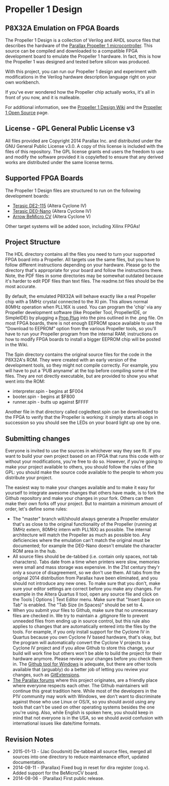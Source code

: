 Propeller 1 Design
==================
P8X32A Emulation on FPGA Boards
-------------------------------
The Propeller 1 Design is a collection of Verilog and AHDL source files that describes the hardware of the [Parallax Propeller 1 microcontroller](http://www.parallax.com/microcontrollers/propeller). This source can be compiled and downloaded to a compatible FPGA development board to emulate the Propeller 1 hardware. In fact, this is how the Propeller 1 was designed and tested before silicon was produced.

With this project, you can run our Propeller 1 design and experiment with modifications in the Verilog hardware description language right on your own workbench.

If you've ever wondered how the Propeller chip actually works, it's all in front of you now, and it is malleable.

For additional information, see the [Propeller 1 Design Wiki](https://github.com/parallaxinc/Propeller_1_Design/wiki) and the [Propeller 1 Open Source](http://www.parallax.com/microcontrollers/propeller-1-open-source) page.

License - GPL General Public License v3
---------------------------------------

All files provided are Copyright 2014 Parallax Inc. and distributed under the GNU General Public License v3.0. A copy of this license is included with the files of this repository. The GPL license grants end users the freedom to use and modify the software provided it is copylefted to ensure that any derived works are distributed under the same license terms.

Supported FPGA Boards
---------------------

The Propeller 1 Design files are structured to run on the following development boards:

* [Terasic DE2-115](http://www.parallax.com/product/60050) (Altera Cyclone IV)
* [Terasic DE0-Nano](http://www.parallax.com/product/60056) (Altera Cyclone IV)
* [Arrow BeMicro CV](https://parts.arrow.com/item/detail/arrow-development-tools/bemicrocv) (Altera Cyclone V)

Other target systems will be added soon, including Xilinx FPGAs!

Project Structure
-----------------

The HDL directory contains all the files you need to turn your supported FPGA board into a Propeller. All targets use the same files, but you have to follow different instructions depending on your hardware. Please go to the directory that's appropriate for your board and follow the instructions there. Note, the PDF files in some directories may be somewhat outdated because it's harder to edit PDF files than text files. The readme.txt files should be the most accurate.

By default, the emulated P8X32A will behave exactly like a real Propeller chip with a 5MHz crystal connected to the XI pin. This allows normal 80MHz operation when PLL16X is used. You can program the 'chip' via any Propeller development software (like Propeller Tool, PropellerIDE, or SimpleIDE) by plugging a [Prop Plug](http://www.parallax.com/product/32201) into the pins outlined in the .png file. On most FPGA boards, there is not enough EEPROM space available to use the "Download to EEPROM" option from the various Propeller tools, so you'll have to run your Propeller program from the internal RAM; instructions on how to modify FPGA boards to install a bigger EEPROM chip will be posted in the Wiki.

The Spin directory contains the original source files for the code in the P8X32A's ROM. They were created with an early version of the development tools, so they might not compile correctly. For example, you will have to put a 'PUB anyname' at the top before compiling some of the files. They are not directly executable, but are provided to show you what went into the ROM:

* interpreter.spin - begins at $F004
* booter.spin - begins at $F800
* runner.spin - butts up against $FFFF

Another file in that directory called cogledtest.spin can be downloaded to the FPGA to verify that the Propeller is working: it simply starts all cogs in succession so you should see the LEDs on your board light up one by one.

Submitting changes
------------------

Everyone is invited to use the sources in whichever way they see fit. If you want to build your own project based on an FPGA that runs this code with or without your modifications, you're free to do so. However, if you're going to make your project available to others, you should follow the rules of the GPL: you should make the source code available to the people to whom you distribute your project.

The easiest way to make your changes available and to make it easy for yourself to integrate awesome changes that others have made, is to fork the Github repository and make your changes in your fork. Others can then make their own forks off your project. But to maintain a minimum amount of order, let's define some rules:

* The "master" branch will/should always generate a Propeller emulator that's as close to the original functionality of the Propeller (running at 5MHz extern, 80MHz intern with PLL16X) as possible. The internal architecture will match the Propeller as much as possible too. Any deficiencies where the emulation can't match the original must be documented; for example the DE0-Nano doesn't emulate the character ROM area in the hub.
* All source files should be de-tabbed (i.e. contain only spaces, not tab characters). Tabs date from a time when printers were slow, memories were small and mass storage was expensive. In the 21st century they'r only a source of disagreement, so we don't use them. All tabs from the original 2014 distribution from Parallax have been eliminated, and you should not introduce any new ones. To make sure that you don't, make sure your editor settings are correct before you make any changes. For example in the Altera Quartus II tool, open any source file and click on the Tools | Options | Text Editor menu. Make sure that "Insert Space on Tab" is enabled. The "Tab Size (in Spaces)" should be set to 4.
* When you submit your files to Github, make sure that no unnecessary files are checked in. We try to maintain a .gitignore file to prevent unneeded files from ending up in source control, but this rule also applies to changes that are automatically entered into the files by the tools. For example, if you only install support for the Cyclone IV in Quartus because you own Cyclone IV based hardware, that's okay, but the program will automatically convert the Cyclone V projects to a Cyclone IV project and if you allow Github to store this change, your build will work fine but others won't be able to build the project for their hardware anymore. Please review your changes before you check them in. The [Github tool for Windows](https://windows.github.com/) is adequate, but there are other tools available that (arguably) do a better job of letting you review your changes, such as [GitExtensions](http://sourceforge.net/projects/gitextensions/).
* [The Parallax forums](http://forums.parallax.com/forumdisplay.php/101) where this project originates, are a friendly place where everyone respects each other. The Github maintainers will continue this great tradition here. While most of the developers in the P1V community may work with Windows, we don't want to discriminate against those who use Linux or OS/X, so you should avoid using any tools that can't be used on other operating systems besides the one you're using. Also, while English is spoken here, you should keep in mind that not everyone is in the USA, so we should avoid confusion with international issues like date/time formats.

Revision Notes
--------------

* 2015-01-13 - (Jac Goudsmit) De-tabbed all source files, merged all sources into one directory to reduce maintenance effort, updated documentation.
* 2014-08-11 - (Parallax) Fixed bug in reset for dira register (cog.v). Added support for the BeMicroCV board.
* 2014-08-06 - (Parallax) First public release.
